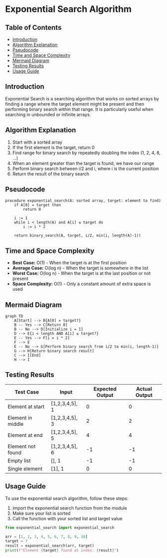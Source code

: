 # Exponential Search Algorithm

## Table of Contents

- [Introduction](#introduction)
- [Algorithm Explanation](#algorithm-explanation)
- [Pseudocode](#pseudocode)
- [Time and Space Complexity](#time-and-space-complexity)
- [Mermaid Diagram](#mermaid-diagram)
- [Testing Results](#testing-results)
- [Usage Guide](#usage-guide)

## Introduction

Exponential Search is a searching algorithm that works on sorted arrays by finding a range where the target element might be present and then performing binary search within that range. It is particularly useful when searching in unbounded or infinite arrays.

## Algorithm Explanation

1. Start with a sorted array
2. If the first element is the target, return 0
3. Find range for binary search by repeatedly doubling the index (1, 2, 4, 8, ...)
4. When an element greater than the target is found, we have our range
5. Perform binary search between i/2 and i, where i is the current position
6. Return the result of the binary search

## Pseudocode

```
procedure exponential_search(A: sorted array, target: element to find)
    if A[0] = target then
        return 0

    i := 1
    while i < length(A) and A[i] ≤ target do
        i := i * 2

    return binary_search(A, target, i/2, min(i, length(A)-1))
```

## Time and Space Complexity

- **Best Case:** O(1) - When the target is at the first position
- **Average Case:** O(log n) - When the target is somewhere in the list
- **Worst Case:** O(log n) - When the target is at the last position or not present
- **Space Complexity:** O(1) - Only a constant amount of extra space is used

## Mermaid Diagram

```mermaid
graph TD
    A[Start] --> B{A[0] = target?}
    B -- Yes --> C[Return 0]
    B -- No --> D[Initialize i = 1]
    D --> E{i < length AND A[i] ≤ target?}
    E -- Yes --> F[i = i * 2]
    F --> E
    E -- No --> G[Perform binary search from i/2 to min(i, length-1)]
    G --> H[Return binary search result]
    C --> I[End]
    H --> I
```

## Testing Results

| Test Case         | Input          | Expected Output | Actual Output |
| ----------------- | -------------- | --------------- | ------------- |
| Element at start  | [1,2,3,4,5], 1 | 0               | 0             |
| Element in middle | [1,2,3,4,5], 3 | 2               | 2             |
| Element at end    | [1,2,3,4,5], 5 | 4               | 4             |
| Element not found | [1,2,3,4,5], 6 | -1              | -1            |
| Empty list        | [], 1          | -1              | -1            |
| Single element    | [1], 1         | 0               | 0             |

## Usage Guide

To use the exponential search algorithm, follow these steps:

1. Import the exponential search function from the module
2. Make sure your list is sorted
3. Call the function with your sorted list and target value

```python
from exponential_search import exponential_search

arr = [1, 2, 3, 4, 5, 6, 7, 8, 9, 10]
target = 7
result = exponential_search(arr, target)
print(f"Element {target} found at index: {result}")
```
